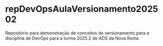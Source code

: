 # repDevOpsAulaVersionamento202502
Repositório para demonstração de conceitos de versionamento para a disciplina de DevOps para a turma 2025.2 de ADS da Nova Roma
